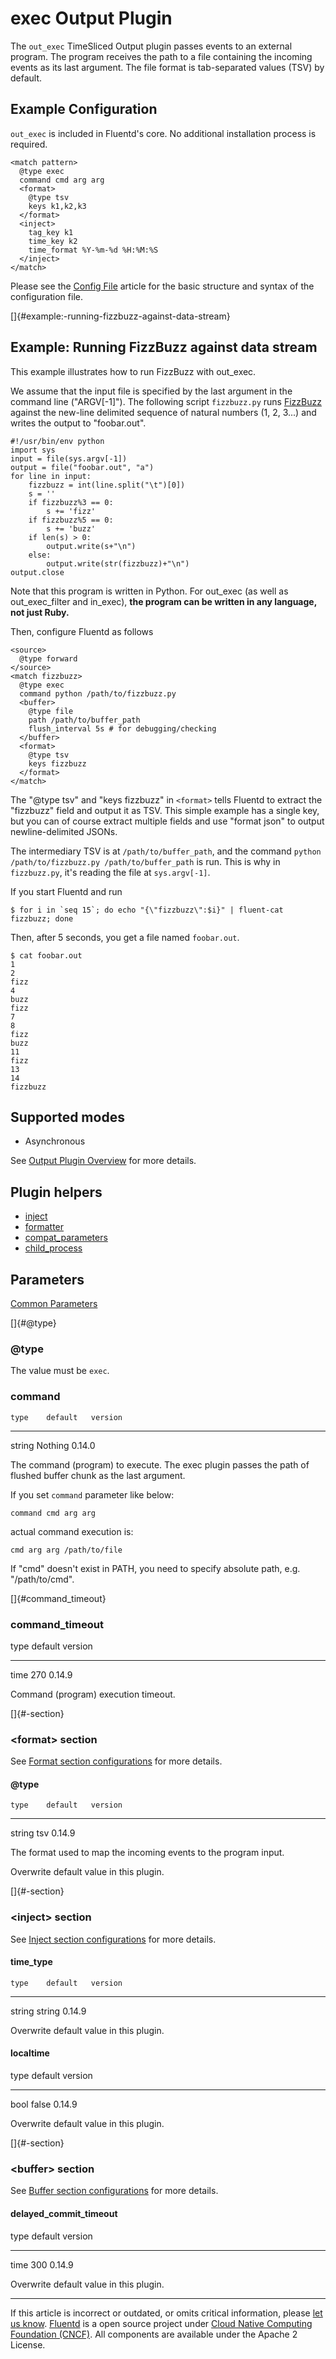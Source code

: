 # exec Output Plugin

The `out_exec` TimeSliced Output plugin passes events to an external
program. The program receives the path to a file containing the incoming
events as its last argument. The file format is tab-separated values
(TSV) by default.


## Example Configuration

`out_exec` is included in Fluentd's core. No additional installation
process is required.

``` {.CodeRay}
<match pattern>
  @type exec
  command cmd arg arg
  <format>
    @type tsv
    keys k1,k2,k3
  </format>
  <inject>
    tag_key k1
    time_key k2
    time_format %Y-%m-%d %H:%M:%S
  </inject>
</match>
```

Please see the [Config File](/articles/config-file.md) article for the basic
structure and syntax of the configuration file.

[]{#example:-running-fizzbuzz-against-data-stream}

## Example: Running FizzBuzz against data stream

This example illustrates how to run FizzBuzz with out\_exec.

We assume that the input file is specified by the last argument in the
command line ("ARGV\[-1\]"). The following script `fizzbuzz.py` runs
[FizzBuzz](http://en.wikipedia.org/wiki/Fizz_buzz) against the new-line
delimited sequence of natural numbers (1, 2, 3...) and writes the output
to "foobar.out".

``` {.CodeRay}
#!/usr/bin/env python
import sys
input = file(sys.argv[-1])
output = file("foobar.out", "a")
for line in input:
    fizzbuzz = int(line.split("\t")[0])
    s = ''
    if fizzbuzz%3 == 0:
        s += 'fizz'
    if fizzbuzz%5 == 0:
        s += 'buzz'
    if len(s) > 0:
        output.write(s+"\n")
    else:
        output.write(str(fizzbuzz)+"\n")
output.close
```

Note that this program is written in Python. For out\_exec (as well as
out\_exec\_filter and in\_exec), **the program can be written in any
language, not just Ruby.**

Then, configure Fluentd as follows

``` {.CodeRay}
<source>
  @type forward
</source>
<match fizzbuzz>
  @type exec
  command python /path/to/fizzbuzz.py
  <buffer>
    @type file
    path /path/to/buffer_path
    flush_interval 5s # for debugging/checking
  </buffer>
  <format>
    @type tsv
    keys fizzbuzz
  </format>
</match>
```

The "\@type tsv" and "keys fizzbuzz" in `<format>` tells Fluentd to
extract the "fizzbuzz" field and output it as TSV. This simple example
has a single key, but you can of course extract multiple fields and use
"format json" to output newline-delimited JSONs.

The intermediary TSV is at `/path/to/buffer_path`, and the command
`python /path/to/fizzbuzz.py /path/to/buffer_path` is run. This is why
in `fizzbuzz.py`, it's reading the file at `sys.argv[-1]`.

If you start Fluentd and run

``` {.CodeRay}
$ for i in `seq 15`; do echo "{\"fizzbuzz\":$i}" | fluent-cat fizzbuzz; done
```

Then, after 5 seconds, you get a file named `foobar.out`.

``` {.CodeRay}
$ cat foobar.out
1
2
fizz
4
buzz
fizz
7
8
fizz
buzz
11
fizz
13
14
fizzbuzz
```


## Supported modes

-   Asynchronous

See [Output Plugin Overview](/articles/output-plugin-overview.md) for more details.


## Plugin helpers

-   [inject](/articles/api-plugin-helper-inject.md)
-   [formatter](/articles/api-plugin-helper-formatter.md)
-   [compat\_parameters](/articles/api-plugin-helper-compat_parameters.md)
-   [child\_process](/articles/api-plugin-helper-child_process.md)


## Parameters

[Common Parameters](/articles/plugin-common-parameters.md)

[]{#@type}

### \@type

The value must be `exec`.


### command

    type    default   version
  -------- --------- ---------
   string   Nothing   0.14.0

The command (program) to execute. The exec plugin passes the path of
flushed buffer chunk as the last argument.

If you set `command` parameter like below:

``` {.CodeRay}
command cmd arg arg
```

actual command execution is:

``` {.CodeRay}
cmd arg arg /path/to/file
```

If \"cmd\" doesn\'t exist in PATH, you need to specify absolute path,
e.g. \"/path/to/cmd\".

[]{#command_timeout}

### command\_timeout

   type   default   version
  ------ --------- ---------
   time     270     0.14.9

Command (program) execution timeout.

[]{#<format>-section}

### \<format\> section

See [Format section configurations](/articles/format-section.md) for more details.

#### \@type

    type    default   version
  -------- --------- ---------
   string     tsv     0.14.9

The format used to map the incoming events to the program input.

Overwrite default value in this plugin.

[]{#<inject>-section}

### \<inject\> section

See [Inject section configurations](/articles/inject-section.md) for more details.

#### time\_type

    type    default   version
  -------- --------- ---------
   string   string    0.14.9

Overwrite default value in this plugin.

#### localtime

   type   default   version
  ------ --------- ---------
   bool    false    0.14.9

Overwrite default value in this plugin.

[]{#<buffer>-section}

### \<buffer\> section

See [Buffer section configurations](/articles/buffer-section.md) for more details.

#### delayed\_commit\_timeout

   type   default   version
  ------ --------- ---------
   time     300     0.14.9

Overwrite default value in this plugin.


------------------------------------------------------------------------

If this article is incorrect or outdated, or omits critical information,
please [let us know](https://github.com/fluent/fluentd-docs/issues?state=open).
[Fluentd](http://www.fluentd.org/) is a open source project under [Cloud
Native Computing Foundation (CNCF)](https://cncf.io/). All components
are available under the Apache 2 License.
